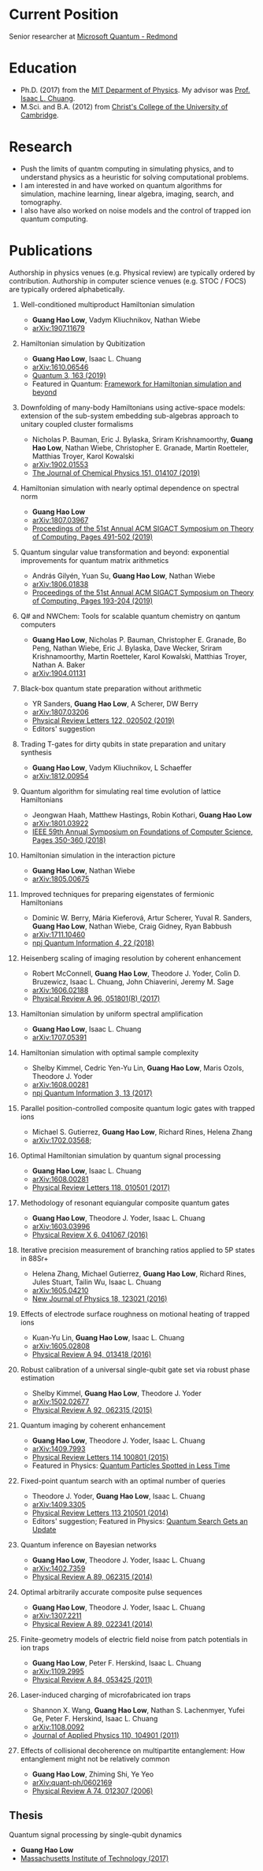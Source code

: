 # Current Position

Senior researcher at [Microsoft Quantum - Redmond](https://www.microsoft.com/en-us/research/group/microsoft-quantum-redmond-quarc/)

# Education

- Ph.D. (2017) from the [MIT Deparment of Physics](https://web.mit.edu/physics/). My advisor was [Prof. Isaac L. Chuang](http://feynman.mit.edu/ike/homepage/index.html).
- M.Sci. and B.A. (2012) from [Christ's College of the University of Cambridge](https://www.christs.cam.ac.uk/).

# Research

- Push the limits of quantm computing in simulating physics, and to understand physics as a heuristic for solving computational problems. 
- I am interested in and have worked on quantum algorithms for simulation, machine learning, linear algebra, imaging, search, and tomography.
- I also have also worked on noise models and the control of trapped ion quantum computing.

# Publications
Authorship in physics venues (e.g. Physical review) are typically ordered by contribution. Authorship in computer science venues (e.g. STOC / FOCS) are typically ordered alphabetically.

1. Well-conditioned multiproduct Hamiltonian simulation
   - **Guang Hao Low**, Vadym Kliuchnikov, Nathan Wiebe
   -  [arXiv:1907.11679](https://arxiv.org/abs/1907.11679)	
     
2. Hamiltonian simulation by Qubitization 
   - **Guang Hao Low**, Isaac L. Chuang
   - [arXiv:1610.06546](https://arxiv.org/abs/1610.06546)
   - [Quantum 3, 163 (2019)](https://doi.org/10.22331/q-2019-07-12-163)
   - Featured in Quantum: [Framework for Hamiltonian simulation and beyond](https://doi.org/10.22331/qv-2019-08-13-21)
  
3. Downfolding of many-body Hamiltonians using active-space models: extension of the sub-system embedding sub-algebras approach to unitary coupled cluster formalisms 
   - Nicholas P. Bauman, Eric J. Bylaska, Sriram Krishnamoorthy, **Guang Hao Low**, Nathan Wiebe, Christopher E. Granade, Martin Roetteler, Matthias Troyer, Karol Kowalski
   - [arXiv:1902.01553](https://arxiv.org/abs/1902.01553)
   - [The Journal of Chemical Physics 151, 014107 (2019)](https://doi.org/10.1063/1.5094643)
   
4. Hamiltonian simulation with nearly optimal dependence on spectral norm
   - **Guang Hao Low**
   - [arXiv:1807.03967](https://arxiv.org/abs/1807.03967)
   - [Proceedings of the 51st Annual ACM SIGACT Symposium on Theory of Computing, Pages 491-502 (2019)](https://doi.org/10.1145/3313276.3316386)
   
5. Quantum singular value transformation and beyond: exponential improvements for quantum matrix arithmetics
   - András Gilyén, Yuan Su, **Guang Hao Low**, Nathan Wiebe
   - [arXiv:1806.01838](https://arxiv.org/abs/1806.01838)
   - [Proceedings of the 51st Annual ACM SIGACT Symposium on Theory of Computing, Pages 193-204 (2019)](https://doi.org/10.1145/3313276.3316366)
  
6. Q# and NWChem: Tools for scalable quantum chemistry on qantum computers
    - **Guang Hao Low**, Nicholas P. Bauman, Christopher E. Granade, Bo Peng, Nathan Wiebe, Eric J. Bylaska, Dave Wecker, Sriram Krishnamoorthy, Martin Roetteler, Karol Kowalski, Matthias Troyer, Nathan A. Baker
    -  [arXiv:1904.01131](https://arxiv.org/abs/1904.01131) 

7. Black-box quantum state preparation without arithmetic
    - YR Sanders, **Guang Hao Low**, A Scherer, DW Berry
    - [arXiv:1807.03206](https://arxiv.org/abs/1807.03206)
    - [Physical Review Letters 122, 020502 (2019)](https://doi.org/10.1103/PhysRevLett.122.020502)
    - Editors' suggestion

8. Trading T-gates for dirty qubits in state preparation and unitary synthesis
    - **Guang Hao Low**, Vadym Kliuchnikov, L Schaeffer
    -  [arXiv:1812.00954](https://arxiv.org/abs/1812.00954)

9.  Quantum algorithm for simulating real time evolution of lattice Hamiltonians
    - Jeongwan Haah, Matthew Hastings, Robin Kothari, **Guang Hao Low**
    - [arXiv:1801.03922](https://arxiv.org/abs/1801.03922)
    - [IEEE 59th Annual Symposium on Foundations of Computer Science, Pages 350-360 (2018)](https://doi.org/10.1109/FOCS.2018.00041)

10. Hamiltonian simulation in the interaction picture
    - **Guang Hao Low**, Nathan Wiebe
    -  [arXiv:1805.00675](https://arxiv.org/abs/1805.00675)

11. Improved techniques for preparing eigenstates of fermionic Hamiltonians
    - Dominic W. Berry, Mária Kieferová, Artur Scherer, Yuval R. Sanders, **Guang Hao Low**, Nathan Wiebe, Craig Gidney, Ryan Babbush
    - [arXiv:1711.10460](https://arxiv.org/abs/1711.10460)
    - [npj Quantum Information 4, 22 (2018)](https://doi.org/10.1038/s41534-018-0071-5)

12. Heisenberg scaling of imaging resolution by coherent enhancement
    - Robert McConnell, **Guang Hao Low**, Theodore J. Yoder, Colin D. Bruzewicz, Isaac L. Chuang, John Chiaverini, Jeremy M. Sage
    - [arXiv:1606.02188](https://arxiv.org/abs/1606.02188)
    - [Physical Review A 96, 051801(R) (2017)](https://doi.org/10.1103/PhysRevA.96.051801)

13. Hamiltonian simulation by uniform spectral amplification
    - **Guang Hao Low**, Isaac L. Chuang
    - [arXiv:1707.05391](https://arxiv.org/abs/1707.05391)

14. Hamiltonian simulation with optimal sample complexity
    - Shelby Kimmel, Cedric Yen-Yu Lin, **Guang Hao Low**, Maris Ozols, Theodore J. Yoder
    - [arXiv:1608.00281](https://arxiv.org/abs/1608.00281)
    - [npj Quantum Information 3, 13 (2017)](https://doi.org/10.1038/s41534-017-0013-7)

15. Parallel position-controlled composite quantum logic gates with trapped ions
    - Michael S. Gutierrez, **Guang Hao Low**, Richard Rines, Helena Zhang
    - [arXiv:1702.03568](https://arxiv.org/abs/1702.03568); 

16. Optimal Hamiltonian simulation by quantum signal processing
    - **Guang Hao Low**, Isaac L. Chuang
    - [arXiv:1608.00281](https://arxiv.org/abs/1608.00281)
    - [Physical Review Letters 118, 010501 (2017)](https://doi.org/10.1103/PhysRevLett.118.010501)

17. Methodology of resonant equiangular composite quantum gates
    - **Guang Hao Low**, Theodore J. Yoder, Isaac L. Chuang
    - [arXiv:1603.03996](https://arxiv.org/abs/1603.03996)
    - [Physical Review X 6, 041067 (2016)](https://doi.org/10.1103/PhysRevX.6.041067)
  
18. Iterative precision measurement of branching ratios applied to 5P states in 88Sr+
    - Helena Zhang, Michael Gutierrez, **Guang Hao Low**, Richard Rines, Jules Stuart, Tailin Wu, Isaac L. Chuang
    - [arXiv:1605.04210](https://arxiv.org/abs/1605.04210)
    - [New Journal of Physics 18, 123021 (2016)](https://doi.org/10.1088/1367-2630/aa511d)

19. Effects of electrode surface roughness on motional heating of trapped ions
    - Kuan-Yu Lin, **Guang Hao Low**, Isaac L. Chuang
    - [arXiv:1605.02808](https://arxiv.org/abs/1605.02808)
    - [Physical Review A 94, 013418 (2016)](https://doi.org/10.1103/PhysRevA.94.013418)

20. Robust calibration of a universal single-qubit gate set via robust phase estimation
    - Shelby Kimmel, **Guang Hao Low**, Theodore J. Yoder
    - [arXiv:1502.02677](https://arxiv.org/abs/1502.02677)
    - [Physical Review A 92, 062315 (2015)](https://doi.org/10.1103/PhysRevA.92.062315)
    
21. Quantum imaging by coherent enhancement
    - **Guang Hao Low**, Theodore J. Yoder, Isaac L. Chuang
    - [arXiv:1409.7993](https://arxiv.org/abs/1409.7993)
    - [Physical Review Letters 114 100801 (2015)](https://doi.org/10.1103/PhysRevLett.114.100801)
    - Featured in Physics: [Quantum Particles Spotted in Less Time](https://physics.aps.org/synopsis-for/10.1103/PhysRevLett.114.100801)
    
22. Fixed-point quantum search with an optimal number of queries
    - Theodore J. Yoder, **Guang Hao Low**, Isaac L. Chuang
    - [arXiv:1409.3305](https://arxiv.org/abs/1409.3305)
    - [Physical Review Letters 113 210501 (2014)](https://doi.org/10.1103/PhysRevLett.113.210501)
    -  Editors' suggestion; Featured in Physics: [Quantum Search Gets an Update](https://physics.aps.org/synopsis-for/10.1103/PhysRevLett.113.210501)

23. Quantum inference on Bayesian networks
    - **Guang Hao Low**, Theodore J. Yoder, Isaac L. Chuang
    - [arXiv:1402.7359](https://arxiv.org/abs/1402.7359)
    - [Physical Review A 89, 062315 (2014)](https://doi.org/10.1103/PhysRevA.89.062315)
    
24. Optimal arbitrarily accurate composite pulse sequences
    - **Guang Hao Low**, Theodore J. Yoder, Isaac L. Chuang
    - [arXiv:1307.2211](https://arxiv.org/abs/1307.2211)
    - [Physical Review A 89, 022341 (2014)](https://doi.org/10.1103/PhysRevA.89.022341)

25. Finite-geometry models of electric field noise from patch potentials in ion traps
    - **Guang Hao Low**, Peter F. Herskind, Isaac L. Chuang
    - [arXiv:1109.2995](https://arxiv.org/abs/1109.2995)
    - [Physical Review A 84, 053425 (2011)](https://doi.org/10.1103/PhysRevA.84.053425)

26. Laser-induced charging of microfabricated ion traps
    - Shannon X. Wang, **Guang Hao Low**, Nathan S. Lachenmyer, Yufei Ge, Peter F. Herskind, Isaac L. Chuang
    - [arXiv:1108.0092](https://arxiv.org/abs/1108.0092)
    - [Journal of Applied Physics 110, 104901 (2011)](https://doi.org/10.1063/1.3662118)

27. Effects of collisional decoherence on multipartite entanglement: How entanglement might not be relatively common
    - **Guang Hao Low**, Zhiming Shi, Ye Yeo
    - [arXiv:quant-ph/0602169](https://arxiv.org/abs/quant-ph/0602169)
    - [Physical Review A 74, 012307 (2006)](https://doi.org/10.1103/PhysRevA.74.012307)


## Thesis
Quantum signal processing by single-qubit dynamics
   - **Guang Hao Low**
   - [Massachusetts Institute of Technology (2017)](http://hdl.handle.net/1721.1/115025)
